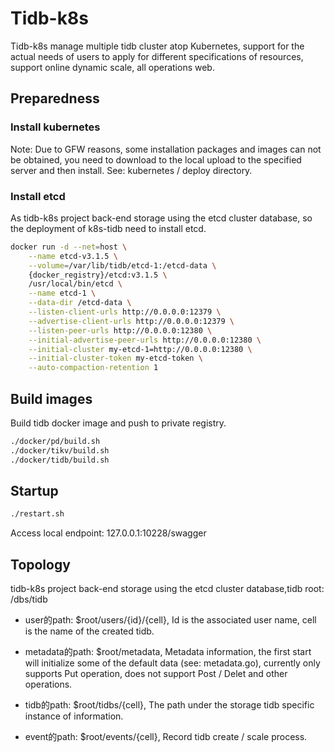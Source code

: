 # Tidb-k8s

Tidb-k8s manage multiple tidb cluster atop Kubernetes, support for the actual needs of users to apply for different specifications of resources, support online dynamic scale, all operations web.

## Preparedness

### Install kubernetes

Note: Due to GFW reasons, some installation packages and images can not be obtained, you need to download to the local upload to the specified server and then install. See: kubernetes / deploy directory.

### Install etcd

As tidb-k8s project back-end storage using the etcd cluster database, so the deployment of k8s-tidb need to install etcd.

```bash
docker run -d --net=host \
    --name etcd-v3.1.5 \
    --volume=/var/lib/tidb/etcd-1:/etcd-data \
    {docker_registry}/etcd:v3.1.5 \
    /usr/local/bin/etcd \
    --name etcd-1 \
    --data-dir /etcd-data \
    --listen-client-urls http://0.0.0.0:12379 \
    --advertise-client-urls http://0.0.0.0:12379 \
    --listen-peer-urls http://0.0.0.0:12380 \
    --initial-advertise-peer-urls http://0.0.0.0:12380 \
    --initial-cluster my-etcd-1=http://0.0.0.0:12380 \
    --initial-cluster-token my-etcd-token \
    --auto-compaction-retention 1
```

## Build images

Build tidb docker image and push to private registry.

```bash
./docker/pd/build.sh
./docker/tikv/build.sh
./docker/tidb/build.sh
```

## Startup

```bash
./restart.sh
```

Access local endpoint: 127.0.0.1:10228/swagger

## Topology

tidb-k8s project back-end storage using the etcd cluster database,tidb root: /dbs/tidb

- user的path: $root/users/{id}/{cell}, Id is the associated user name, cell is the name of the created tidb.

- metadata的path: $root/metadata, Metadata information, the first start will initialize some of the default data (see: metadata.go), currently only supports Put operation, does not support Post / Delet and other operations.

- tidb的path: $root/tidbs/{cell}, The path under the storage tidb specific instance of information.

- event的path: $root/events/{cell}, Record tidb create / scale process.


